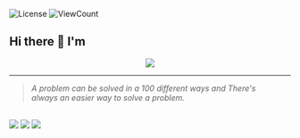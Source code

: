 ![License](https://img.shields.io/github/license/Thomas-George-T/Thomas-George-T?style=flat)
![ViewCount](https://views.whatilearened.today/views/github/liandro-wesley/Thomas-George-T.svg?cache=remove)

## Hi there 👋 I'm

<p align="center">
<img src="https://raw.githubusercontent.com/liandro-wesley/liandro-wesley/master/template-git.png"/>
</p>

<hr>

<p align="center">
   <blockquote>
         <i>A problem can be solved in a 100 different ways and There's 
      <br>
      always an easier way to solve a problem.</i>
   <br>
   </blockquote>

   
<br>	
<a target="_blank" href="https://www.linkedin.com/in/liandrowesley/"><img src="https://img.shields.io/badge/-LinkedIn-0077B5?style=for-the-badge&logo=Linkedin&logoColor=white"></img></a>
<a target="_blank" href="mailto:liandro.silva10012@gmail.com"><img src="https://img.shields.io/badge/-Gmail-D14836?style=for-the-badge&logo=Gmail&logoColor=white"></img></a>
<!--<a target="_blank" href="https://medium.com/@thomas_george_thomas"><img src="https://img.shields.io/badge/-Medium-12100E?style=for-the-badge&logo=Medium&logoColor=white"></img></a>-->
<a target="_blank" href="https://twitter.com/wesley_liandro"><img src="https://img.shields.io/badge/-Twitter-1DA1F2?style=for-the-badge&logo=Twitter&logoColor=white"></img></a>
<br>
</p>       
